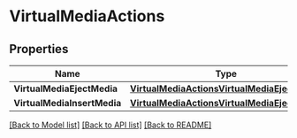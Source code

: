 # VirtualMediaActions

## Properties

Name | Type | Description | Notes
------------ | ------------- | ------------- | -------------
**VirtualMediaEjectMedia** | [**VirtualMediaActionsVirtualMediaEjectMedia**](VirtualMedia_Actions_VirtualMedia_EjectMedia.md) |  | [optional] 
**VirtualMediaInsertMedia** | [**VirtualMediaActionsVirtualMediaEjectMedia**](VirtualMedia_Actions_VirtualMedia_EjectMedia.md) |  | [optional] 

[[Back to Model list]](../README.md#documentation-for-models) [[Back to API list]](../README.md#documentation-for-api-endpoints) [[Back to README]](../README.md)


